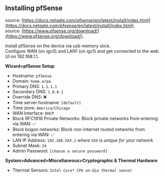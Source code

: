 ## Installing pfSense

source: [https://docs.netgate.com/pfsense/en/latest/install/index.html](https://docs.netgate.com/pfsense/en/latest/install/index.html).  
source: [https://www.pfsense.org/download/](https://www.pfsense.org/download/).  

Install pfSense on the device via usb memory stick.  
Configure WAN (on igc0) and LAN1 (on igc1) and get connected to the web UI on 192.168.1.1.  

**Wizard>pfSense Setup**
* Hostname: ``pfSense``
* Domain: ``home.arpa``
* Primary DNS: ``1.1.1.1``
* Secondary DNS: ``1.0.0.1``
* Override DNS: :x:
* Time server hostname: ``[default]``
* Time zone: ``America/Chicago``
* WAN Interface: ``DHCP``
* Block RFC1918 Private Networks: Block private networks from entering via WAN: :white_check_mark:
* Block bogon networks: Block non-internet routed networks from entering via WAN: :white_check_mark:
* LAN IP Address: ``192.168.XXX.1`` *where* ``XXX`` *is unique for your network*
* Subnet Mask: ``24``
* Admin Password: ``[choose a secure password]``

**System>Advanced>Miscellaneous>Cryptographic & Thermal Hardware**

* Thermal Sensors: ``Intel Core* CPU on-die thermal sensor``
